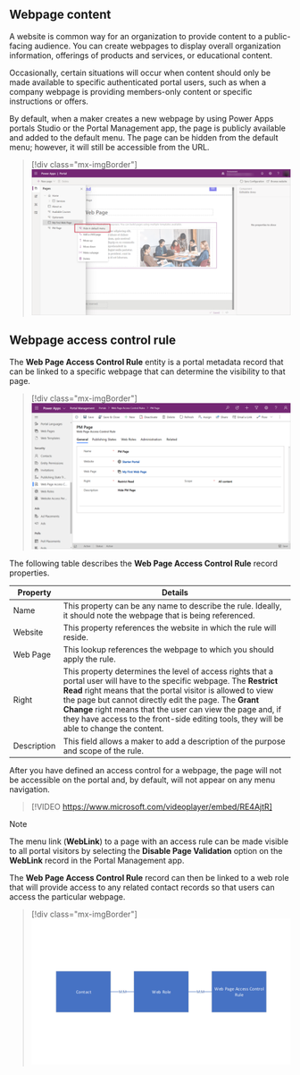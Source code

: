 ## Webpage content

A website is common way for an organization to provide content to a public-facing audience. You can create webpages to display overall organization information, offerings of products and services, or educational content.

Occasionally, certain situations will occur when content should only be made available to specific authenticated portal users, such as when a company webpage is providing members-only content or specific instructions or offers.

By default, when a maker creates a new webpage by using Power Apps portals Studio or the Portal Management app, the page is publicly available and added to the default menu.  The page can be hidden from the default menu; however, it will still be accessible from the URL.

<!--image hide page in default menu-->

> [!div class="mx-imgBorder"]
> [![Scrrenshot showing how to hide in default menu items in portal.](../media/hide-page.png)](../media/hide-page.png#lightbox)

## Webpage access control rule

The **Web Page Access Control Rule** entity is a portal metadata record that can be linked to a specific webpage that can determine the visibility to that page.

> [!div class="mx-imgBorder"]
> [![Screenshot of Web Page Access Control Rule entity setttings.](../media/web-page-access-control-rule.png)](../media/web-page-access-control-rule.png#lightbox)

The following table describes the **Web Page Access Control Rule** record properties.

| Property | Details |
| --- | --- |
| Name | This property can be any name to describe the rule. Ideally, it should note the webpage that is being referenced. |
| Website | This property references the website in which the rule will reside. |
| Web Page | This lookup references the webpage to which you should apply the rule. |
| Right | This property determines the level of access rights that a portal user will have to the specific webpage. The **Restrict Read** right means that the portal visitor is allowed to view the page but cannot directly edit the page. The **Grant Change** right means that the user can view the page and, if they have access to the front-side editing tools, they will be able to change the content. |
| Description | This field allows a maker to add a description of the purpose and scope of the rule. |

After you have defined an access control for a webpage, the page will not be accessible on the portal and, by default, will not appear on any menu navigation.

> [!VIDEO https://www.microsoft.com/videoplayer/embed/RE4AjtR]

> [!NOTE]
> The menu link (**WebLink**) to a page with an access rule can be made visible to all portal visitors by selecting the **Disable Page Validation** option on the **WebLink** record in the Portal Management app.

The **Web Page Access Control Rule** record can then be linked to a web role that will provide access to any related contact records so that users can access the particular webpage.

> [!div class="mx-imgBorder"]
> [![Screnshot of Web page access control rule settings in portal.](../media/web-page-access-rule.png)](../media/web-page-access-rule.png#lightbox)
